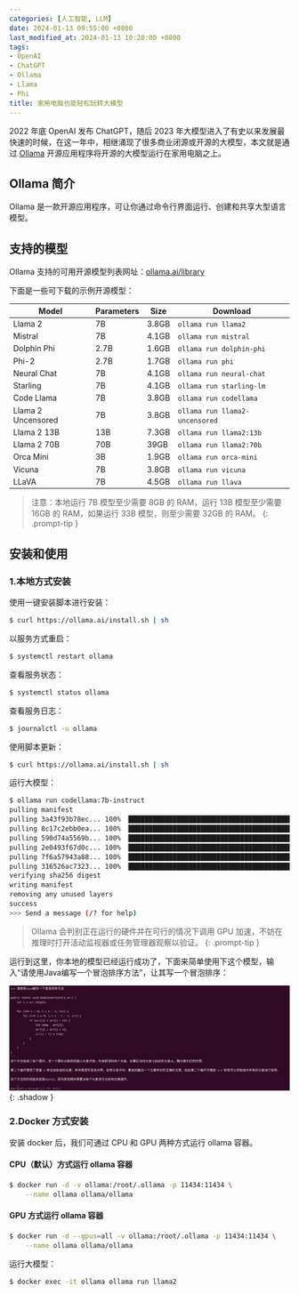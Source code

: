 ```yaml
---
categories: [人工智能, LLM]
date: 2024-01-13 09:55:00 +0800
last_modified_at: 2024-01-13 10:20:00 +0800
tags:
- OpenAI
- ChatGPT
- Ollama
- Llama
- Phi
title: 家用电脑也能轻松玩转大模型
---
```


2022 年底 OpenAI 发布 ChatGPT，随后 2023 年大模型进入了有史以来发展最快速的时候，在这一年中，相继涌现了很多商业闭源或开源的大模型，本文就是通过 [Ollama](https://github.com/jmorganca/ollama) 开源应用程序将开源的大模型运行在家用电脑之上。

## Ollama 简介

Ollama 是一款开源应用程序，可让你通过命令行界面运行、创建和共享大型语言模型。

## 支持的模型

Ollama 支持的可用开源模型列表网址：[ollama.ai/library](https://ollama.ai/library 'ollama model library')

下面是一些可下载的示例开源模型：

| Model              | Parameters | Size  | Download                       |
| ------------------ | ---------- | ----- | ------------------------------ |
| Llama 2            | 7B         | 3.8GB | `ollama run llama2`            |
| Mistral            | 7B         | 4.1GB | `ollama run mistral`           |
| Dolphin Phi        | 2.7B       | 1.6GB | `ollama run dolphin-phi`       |
| Phi-2              | 2.7B       | 1.7GB | `ollama run phi`               |
| Neural Chat        | 7B         | 4.1GB | `ollama run neural-chat`       |
| Starling           | 7B         | 4.1GB | `ollama run starling-lm`       |
| Code Llama         | 7B         | 3.8GB | `ollama run codellama`         |
| Llama 2 Uncensored | 7B         | 3.8GB | `ollama run llama2-uncensored` |
| Llama 2 13B        | 13B        | 7.3GB | `ollama run llama2:13b`        |
| Llama 2 70B        | 70B        | 39GB  | `ollama run llama2:70b`        |
| Orca Mini          | 3B         | 1.9GB | `ollama run orca-mini`         |
| Vicuna             | 7B         | 3.8GB | `ollama run vicuna`            |
| LLaVA              | 7B         | 4.5GB | `ollama run llava`             |

> 注意：本地运行 7B 模型至少需要 8GB 的 RAM，运行 13B 模型至少需要 16GB 的 RAM，如果运行 33B 模型，则至少需要 32GB 的 RAM。
{: .prompt-tip }

## 安装和使用

### 1.本地方式安装

使用一键安装脚本进行安装：

```bash
$ curl https://ollama.ai/install.sh | sh
```

以服务方式重启：

```bash
$ systemctl restart ollama
```

查看服务状态：

```bash
$ systemctl status ollama
```

查看服务日志：

```bash
$ journalctl -u ollama
```

使用脚本更新：
```bash
$ curl https://ollama.ai/install.sh | sh
```

运行大模型：

```bash
$ ollama run codellama:7b-instruct
pulling manifest 
pulling 3a43f93b78ec... 100% ▕████████████████████████████████████████████████████████████████████████████████████████████████████████████████████████████████████████████▏ 3.8 GB                         
pulling 8c17c2ebb0ea... 100% ▕████████████████████████████████████████████████████████████████████████████████████████████████████████████████████████████████████████████▏ 7.0 KB                         
pulling 590d74a5569b... 100% ▕████████████████████████████████████████████████████████████████████████████████████████████████████████████████████████████████████████████▏ 4.8 KB                         
pulling 2e0493f67d0c... 100% ▕████████████████████████████████████████████████████████████████████████████████████████████████████████████████████████████████████████████▏   59 B                         
pulling 7f6a57943a88... 100% ▕████████████████████████████████████████████████████████████████████████████████████████████████████████████████████████████████████████████▏  120 B                         
pulling 316526ac7323... 100% ▕████████████████████████████████████████████████████████████████████████████████████████████████████████████████████████████████████████████▏  529 B                         
verifying sha256 digest 
writing manifest 
removing any unused layers 
success 
>>> Send a message (/? for help)
```

> Ollama 会判别正在运行的硬件并在可行的情况下调用 GPU 加速，不妨在推理时打开活动监视器或任务管理器观察以验证。
{: .prompt-tip }

运行到这里，你本地的模型已经运行成功了，下面来简单使用下这个模型，输入“请使用Java编写一个冒泡排序方法”，让其写一个冒泡排序：

![image-20240113093526](/img/image-20240113093526.webp){: .shadow }

### 2.Docker 方式安装

安装 docker 后，我们可通过 CPU 和 GPU 两种方式运行 ollama 容器。

#### CPU（默认）方式运行 ollama 容器

```bash
$ docker run -d -v ollama:/root/.ollama -p 11434:11434 \
    --name ollama ollama/ollama
```

#### GPU 方式运行 ollama 容器

```bash
$ docker run -d --gpus=all -v ollama:/root/.ollama -p 11434:11434 \
    --name ollama ollama/ollama
```

运行大模型：

 ```bash
 $ docker exec -it ollama ollama run llama2
 ```
